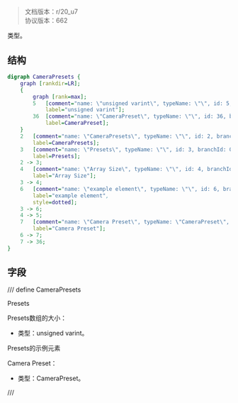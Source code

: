 # <!-- md:samp CameraPresets -->

> 文档版本：r/20_u7<br/>协议版本：662

<!-- md:samp CameraPresets -->类型。

## 结构

```dot
digraph CameraPresets {
	graph [rankdir=LR];
	{
		graph [rank=max];
		5	[comment="name: \"unsigned varint\", typeName: \"\", id: 5, branchId: 0, recurseId: -1, attributes: 512, notes: \"\"",
			label="unsigned varint"];
		36	[comment="name: \"CameraPreset\", typeName: \"\", id: 36, branchId: 0, recurseId: -1, attributes: 512, notes: \"\"",
			label=CameraPreset];
	}
	2	[comment="name: \"CameraPresets\", typeName: \"\", id: 2, branchId: 0, recurseId: -1, attributes: 0, notes: \"\"",
		label=CameraPresets];
	3	[comment="name: \"Presets\", typeName: \"\", id: 3, branchId: 0, recurseId: -1, attributes: 8, notes: \"\"",
		label=Presets];
	2 -> 3;
	4	[comment="name: \"Array Size\", typeName: \"\", id: 4, branchId: 0, recurseId: -1, attributes: 0, notes: \"\"",
		label="Array Size"];
	3 -> 4;
	6	[comment="name: \"example element\", typeName: \"\", id: 6, branchId: 0, recurseId: -1, attributes: 16, notes: \"\"",
		label="example element",
		style=dotted];
	3 -> 6;
	4 -> 5;
	7	[comment="name: \"Camera Preset\", typeName: \"CameraPreset\", id: 7, branchId: 0, recurseId: -1, attributes: 256, notes: \"\"",
		label="Camera Preset"];
	6 -> 7;
	7 -> 36;
}

```

## 字段

/// define
CameraPresets

Presets

Presets数组的大小：<!-- md:samp unsigned varint -->

- 类型：unsigned varint。

Presets的示例元素

Camera Preset：[<!-- md:samp CameraPreset -->](refs/protocols/types/CameraPreset.md)

- 类型：CameraPreset。


///
